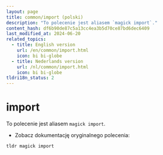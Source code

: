 ```yaml
---
layout: page
title: common/import (polski)
description: "To polecenie jest aliasem `magick import`."
content_hash: df6b90de87c5a13cc4ea3b5d70ce87bd6dec6409
last_modified_at: 2024-06-20
related_topics:
  - title: English version
    url: /en/common/import.html
    icon: bi bi-globe
  - title: Nederlands version
    url: /nl/common/import.html
    icon: bi bi-globe
tldri18n_status: 2
---
```

# import

To polecenie jest aliasem `magick import`.

- Zobacz dokumentację oryginalnego polecenia:

`tldr magick import`
